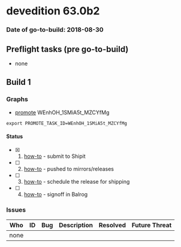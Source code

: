 # devedition 63.0b2

### Date of go-to-build: 2018-08-30

## Preflight tasks (pre go-to-build)
- none

## Build 1  

### Graphs
* [promote](https://tools.taskcluster.net/push-inspector/#/WEnhOH_1SMiA5t_MZCYfMg) WEnhOH_1SMiA5t_MZCYfMg
```
export PROMOTE_TASK_ID=WEnhOH_1SMiA5t_MZCYfMg
```


#### Status
- [x] 1.  [how-to](https://wiki.mozilla.org/Release:Release_Automation_on_Mercurial:Starting_a_Release#Submit_to_Ship_It)  - submit to Shipit
- [ ] 2.  [how-to](https://github.com/mozilla-releng/releasewarrior-2.0/blob/master/docs/release-promotion/desktop/howto.md#push-artifacts-to-releases-directory)  - pushed to mirrors/releases
- [ ] 3.  [how-to](https://github.com/mozilla-releng/releasewarrior-2.0/blob/master/docs/release-promotion/desktop/howto.md#ship-the-release)  - schedule the release for shipping
- [ ] 4.  [how-to](https://github.com/mozilla-releng/releasewarrior-2.0/blob/master/docs/release-promotion/desktop/howto.md#obtain-sign-offs-for-changes)  - signoff in Balrog

### Issues
| Who                 | ID               | Bug                                                                 | Description                | Resolved                | Future Threat                |
| ------------------- | ---------------- | ------------------------------------------------------------------- | -------------------------- | ----------------------- | ---------------------------- |
| none | | | | | |

